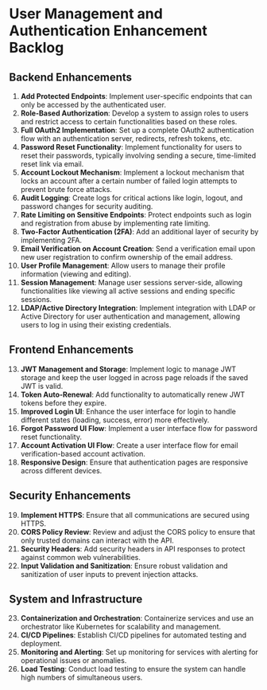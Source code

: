 # User Management and Authentication Enhancement Backlog

## Backend Enhancements

1. **Add Protected Endpoints**: Implement user-specific endpoints that can only be accessed by the authenticated user.
2. **Role-Based Authorization**: Develop a system to assign roles to users and restrict access to certain functionalities based on these roles.
3. **Full OAuth2 Implementation**: Set up a complete OAuth2 authentication flow with an authentication server, redirects, refresh tokens, etc.
4. **Password Reset Functionality**: Implement functionality for users to reset their passwords, typically involving sending a secure, time-limited reset link via email.
5. **Account Lockout Mechanism**: Implement a lockout mechanism that locks an account after a certain number of failed login attempts to prevent brute force attacks.
6. **Audit Logging**: Create logs for critical actions like login, logout, and password changes for security auditing.
7. **Rate Limiting on Sensitive Endpoints**: Protect endpoints such as login and registration from abuse by implementing rate limiting.
8. **Two-Factor Authentication (2FA)**: Add an additional layer of security by implementing 2FA.
9. **Email Verification on Account Creation**: Send a verification email upon new user registration to confirm ownership of the email address.
10. **User Profile Management**: Allow users to manage their profile information (viewing and editing).
11. **Session Management**: Manage user sessions server-side, allowing functionalities like viewing all active sessions and ending specific sessions.
12. **LDAP/Active Directory Integration**: Implement integration with LDAP or Active Directory for user authentication and management, allowing users to log in using their existing credentials.

## Frontend Enhancements

13. **JWT Management and Storage**: Implement logic to manage JWT storage and keep the user logged in across page reloads if the saved JWT is valid.
14. **Token Auto-Renewal**: Add functionality to automatically renew JWT tokens before they expire.
15. **Improved Login UI**: Enhance the user interface for login to handle different states (loading, success, error) more effectively.
16. **Forgot Password UI Flow**: Implement a user interface flow for password reset functionality.
17. **Account Activation UI Flow**: Create a user interface flow for email verification-based account activation.
18. **Responsive Design**: Ensure that authentication pages are responsive across different devices.

## Security Enhancements

19. **Implement HTTPS**: Ensure that all communications are secured using HTTPS.
20. **CORS Policy Review**: Review and adjust the CORS policy to ensure that only trusted domains can interact with the API.
21. **Security Headers**: Add security headers in API responses to protect against common web vulnerabilities.
22. **Input Validation and Sanitization**: Ensure robust validation and sanitization of user inputs to prevent injection attacks.

## System and Infrastructure

23. **Containerization and Orchestration**: Containerize services and use an orchestrator like Kubernetes for scalability and management.
24. **CI/CD Pipelines**: Establish CI/CD pipelines for automated testing and deployment.
25. **Monitoring and Alerting**: Set up monitoring for services with alerting for operational issues or anomalies.
26. **Load Testing**: Conduct load testing to ensure the system can handle high numbers of simultaneous users.

